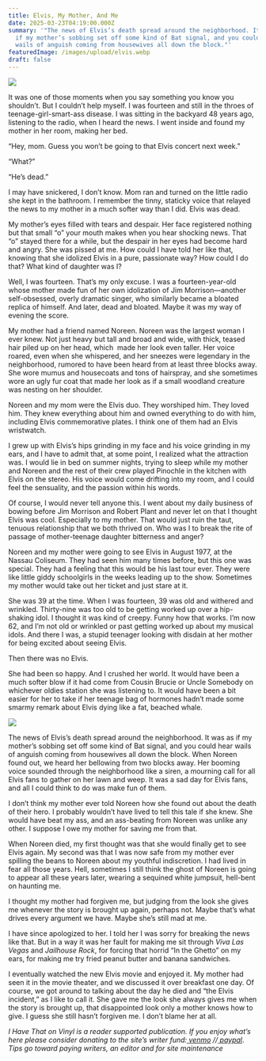 ```yaml
---
title: Elvis, My Mother, And Me
date: 2025-03-23T04:19:00.000Z
summary: '"The news of Elvis’s death spread around the neighborhood. It was as
  if my mother’s sobbing set off some kind of Bat signal, and you could hear
  wails of anguish coming from housewives all down the block."'
featuredImage: /images/upload/elvis.webp
draft: false
---
```

![](/images/upload/elvis.webp)

It was one of those moments when you say something you know you shouldn’t. But I couldn’t help myself. I was fourteen and still in the throes of teenage-girl-smart-ass disease. I was sitting in the backyard 48 years ago, listening to the radio, when I heard the news. I went inside and found my mother in her room, making her bed.

“Hey, mom. Guess you won’t be going to that Elvis concert next week.”

“What?”

“He’s dead.”

I may have snickered, I don’t know. Mom ran and turned on the little radio she kept in the bathroom. I remember the tinny, staticky voice that relayed the news to my mother in a much softer way than I did. Elvis was dead. 

My mother’s eyes filled with tears and despair. Her face registered nothing but that small “o” your mouth makes when you hear shocking news. That “o” stayed there for a while, but the despair in her eyes had become hard and angry. She was pissed at me. How could I have told her like that, knowing that she idolized Elvis in a pure, passionate way? How could I do that? What kind of daughter was I?

Well, I was fourteen. That’s my only excuse. I was a fourteen-year-old whose mother made fun of her own idolization of Jim Morrison—another self-obsessed, overly dramatic singer, who similarly became a bloated replica of himself. And later, dead and bloated. Maybe it was my way of evening the score.

My mother had a friend named Noreen. Noreen was the largest woman I ever knew. Not just heavy but tall and broad and wide, with thick, teased hair piled up on her head, which  made her look even taller. Her voice roared, even when she whispered, and her sneezes were legendary in the neighborhood, rumored to have been heard from at least three blocks away. She wore mumus and housecoats and tons of hairspray, and she sometimes wore an ugly fur coat that made her look as if a small woodland creature was nesting on her shoulder.

Noreen and my mom were the Elvis duo. They worshiped him. They loved him. They knew everything about him and owned everything to do with him, including Elvis commemorative plates. I think one of them had an Elvis wristwatch. 

I grew up with Elvis’s hips grinding in my face and his voice grinding in my ears, and I have to admit that, at some point, I realized what the attraction was. I would lie in bed on summer nights, trying to sleep while my mother and Noreen and the rest of their crew played Pinochle in the kitchen with Elvis on the stereo. His voice would come drifting into my room, and I could feel the sensuality, and the passion within his words. 

Of course, I would never tell anyone this. I went about my daily business of bowing before Jim Morrison and Robert Plant and never let on that I thought Elvis was cool. Especially to my mother. That would just ruin the taut, tenuous relationship that we both thrived on. Who was I to break the rite of passage of mother-teenage daughter bitterness and anger?

Noreen and my mother were going to see Elvis in August 1977, at the Nassau Coliseum. They had seen him many times before, but this one was special. They had a feeling that this would be his last tour ever. They were like little giddy schoolgirls in the weeks leading up to the show. Sometimes my mother would take out her ticket and just stare at it. 

She was 39 at the time. When I was fourteen, 39 was old and withered and wrinkled. Thirty-nine was too old to be getting worked up over a hip-shaking idol. I thought it was kind of creepy. Funny how that works. I’m now 62, and I’m not old or wrinkled or past getting worked up about my musical idols. And there I was, a stupid teenager looking with disdain at her mother for being excited about seeing Elvis.

Then there was no Elvis.

She had been so happy. And I crushed her world. It would have been a much softer blow if it had come from Cousin Brucie or Uncle Somebody on whichever oldies station she was listening to. It would have been a bit easier for her to take if her teenage bag of hormones hadn’t made some smarmy remark about Elvis dying like a fat, beached whale.

![](/images/upload/elv2.webp)

The news of Elvis’s death spread around the neighborhood. It was as if my mother’s sobbing set off some kind of Bat signal, and you could hear wails of anguish coming from housewives all down the block. When Noreen found out, we heard her bellowing from two blocks away. Her booming voice sounded through the neighborhood like a siren, a mourning call for all Elvis fans to gather on her lawn and weep. It was a sad day for Elvis fans, and all I could think to do was make fun of them.

I don’t think my mother ever told Noreen how she found out about the death of their hero. I probably wouldn’t have lived to tell this tale if she knew. She would have beat my ass, and an ass-beating from Noreen was unlike any other. I suppose I owe my mother for saving me from that.

When Noreen died, my first thought was that she would finally get to see Elvis again. My second was that I was now safe from my mother ever spilling the beans to Noreen about my youthful indiscretion. I had lived in fear all those years. Hell, sometimes I still think the ghost of Noreen is going to appear all these years later, wearing a sequined white jumpsuit, hell-bent on haunting me.

I thought my mother had forgiven me, but judging from the look she gives me whenever the story is brought up again, perhaps not. Maybe that’s what drives every argument we have. Maybe she’s still mad at me.

I have since apologized to her. I told her I was sorry for breaking the news like that. But in a way it was her fault for making me sit through *Viva Las Vegas* and *Jailhouse Rock*, for forcing that horrid “In the Ghetto” on my ears, for making me try fried peanut butter and banana sandwiches.

I eventually watched the new Elvis movie and enjoyed it. My mother had seen it in the movie theater, and we discussed it over breakfast one day. Of course, we got around to talking about the day he died and “the Elvis incident,” as I like to call it. She gave me the look she always gives me when the story is brought up, that disappointed look only a mother knows how to give. I guess she still hasn’t forgiven me. I don’t blame her at all.

*I Have That on Vinyl is a reader supported publication. If you enjoy what’s here please consider donating to the site’s writer fund:[ venmo](https://account.venmo.com/u/Michele-Catalano2659) //[ paypal](https://www.paypal.com/paypalme/goingitaloneny?country.x=US&locale.x=en_US)*. *Tips go toward paying writers, an editor and for site maintenance*

